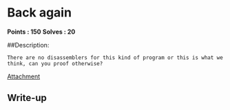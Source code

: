 # Back again

**Points : 150**
**Solves : 20**


##Description:

	There are no disassemblers for this kind of program or this is what we think, can you proof otherwise?

[Attachment](rev150_9f0cc9207d9c580d.zip)

## Write-up
